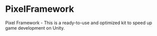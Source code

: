 # PixelFramework
Pixel Framework - This is a ready-to-use and optimized kit to speed up game development on Unity.
